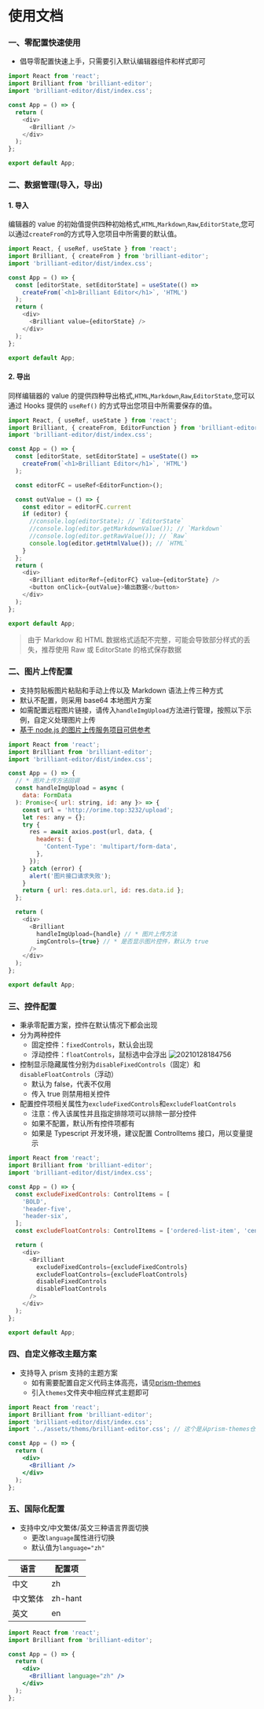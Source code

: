 # 使用文档


### 一、零配置快速使用

- 倡导零配置快速上手，只需要引入默认编辑器组件和样式即可

```javascript
import React from 'react';
import Brilliant from 'brilliant-editor';
import 'brilliant-editor/dist/index.css';

const App = () => {
  return (
    <div>
      <Brilliant />
    </div>
  );
};

export default App;
```

### 二、数据管理(导入，导出)

#### 1. 导入

编辑器的 value 的初始值提供四种初始格式,`HTML`,`Markdown`,`Raw`,`EditorState`,您可以通过`createFrom`的方式导入您项目中所需要的默认值。

```javascript
import React, { useRef, useState } from 'react';
import Brilliant, { createFrom } from 'brilliant-editor';
import 'brilliant-editor/dist/index.css';

const App = () => {
  const [editorState, setEditorState] = useState(() =>
    createFrom(`<h1>Brilliant Editor</h1>`, 'HTML')
  );
  return (
    <div>
      <Brilliant value={editorState} />
    </div>
  );
};

export default App;
```

#### 2. 导出

同样编辑器的 value 的提供四种导出格式,`HTML`,`Markdown`,`Raw`,`EditorState`,您可以通过 Hooks 提供的 `useRef()` 的方式导出您项目中所需要保存的值。

```javascript
import React, { useRef, useState } from 'react';
import Brilliant, { createFrom, EditorFunction } from 'brilliant-editor';
import 'brilliant-editor/dist/index.css';

const App = () => {
  const [editorState, setEditorState] = useState(() =>
    createFrom(`<h1>Brilliant Editor</h1>`, 'HTML')
  );

  const editorFC = useRef<EditorFunction>();

  const outValue = () => {
    const editor = editorFC.current
    if (editor) {
      //console.log(editorState); // `EditorState`
      //console.log(editor.getMarkdownValue()); // `Markdown`
      //console.log(editor.getRawValue()); // `Raw`
      console.log(editor.getHtmlValue()); // `HTML`
    }
  };
  return (
    <div>
      <Brilliant editorRef={editorFC} value={editorState} />
      <button onClick={outValue}>输出数据</button>
    </div>
  );
};

export default App;
```

> 由于 Markdow 和 HTML 数据格式适配不完整，可能会导致部分样式的丢失，推荐使用 Raw 或 EditorState 的格式保存数据

### 二、图片上传配置

- 支持剪贴板图片粘贴和手动上传以及 Markdown 语法上传三种方式
- 默认不配置，则采用 base64 本地图片方案
- 如需配置远程图片链接，请传入`handleImgUpload`方法进行管理，按照以下示例，自定义处理图片上传
- [基于 node.js 的图片上传服务项目可供参考](https://github.com/brilliant-editor/pic-upload-server)

```javascript
import React from 'react';
import Brilliant from 'brilliant-editor';
import 'brilliant-editor/dist/index.css';

const App = () => {
  // * 图片上传方法回调
  const handleImgUpload = async (
    data: FormData
  ): Promise<{ url: string, id: any }> => {
    const url = 'http://orime.top:3232/upload';
    let res: any = {};
    try {
      res = await axios.post(url, data, {
        headers: {
          'Content-Type': 'multipart/form-data',
        },
      });
    } catch (error) {
      alert('图片接口请求失败');
    }
    return { url: res.data.url, id: res.data.id };
  };

  return (
    <div>
      <Brilliant
        handleImgUpload={handle} // * 图片上传方法
        imgControls={true} // * 是否显示图片控件，默认为 true
      />
    </div>
  );
};

export default App;
```

### 三、控件配置

- 秉承零配置方案，控件在默认情况下都会出现
- 分为两种控件
  - 固定控件：`fixedControls`，默认会出现
  - 浮动控件：`floatControls`，鼠标选中会浮出
    ![20210128184756](https://cdn.jsdelivr.net/gh/Orime112/picbed/20210128184756.png)
- 控制显示隐藏属性分别为`disableFixedControls`（固定）和`disableFloatControls`（浮动）
  - 默认为 false，代表不仅用
  - 传入 true 则禁用相关控件
- 配置控件项相关属性为`excludeFixedControls`和`excludeFloatControls`
  - 注意：传入该属性并且指定排除项可以排除一部分控件
  - 如果不配置，默认所有控件项都有
  - 如果是 Typescript 开发环境，建议配置 ControlItems 接口，用以变量提示

```javascript
import React from 'react';
import Brilliant from 'brilliant-editor';
import 'brilliant-editor/dist/index.css';

const App = () => {
  const excludeFixedControls: ControlItems = [
    'BOLD',
    'header-five',
    'header-six',
  ];
  const excludeFloatControls: ControlItems = ['ordered-list-item', 'center'];

  return (
    <div>
      <Brilliant
        excludeFixedControls={excludeFixedControls}
        excludeFloatControls={excludeFloatControls}
        disableFixedControls
        disableFloatControls
      />
    </div>
  );
};

export default App;
```

### 四、自定义修改主题方案

- 支持导入 prism 支持的主题方案
  - 如有需要配置自定义代码主体高亮，请见[prism-themes](https://github.com/PrismJS/prism-themes)
  - 引入`themes`文件夹中相应样式主题即可

```jsx
import React from 'react';
import Brilliant from 'brilliant-editor';
import 'brilliant-editor/dist/index.css';
import '../assets/thems/brilliant-editor.css'; // 这个是从prism-themes仓库中自己下载的 prism 主题

const App = () => {
  return (
    <div>
      <Brilliant />
    </div>
  );
};
```

### 五、国际化配置

- 支持中文/中文繁体/英文三种语言界面切换
  - 更改`language`属性进行切换
  - 默认值为`language="zh"`

| 语言     | 配置项  |
| -------- | ------- |
| 中文     | zh      |
| 中文繁体 | zh-hant |
| 英文     | en      |

```jsx
import React from 'react';
import Brilliant from 'brilliant-editor';

const App = () => {
  return (
    <div>
      <Brilliant language="zh" />
    </div>
  );
};
```
